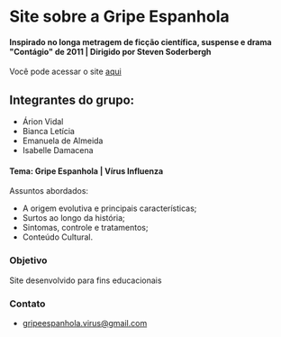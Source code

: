 # Site sobre a Gripe Espanhola
#### Inspirado no longa metragem de ficção científica, suspense e drama "Contágio" de 2011 | Dirigido por Steven Soderbergh
Você pode acessar o site [aqui](https://biancafsilva.github.io/Site-de-Biologia/)

## Integrantes do grupo:
  - Árion Vidal
  - Bianca Letícia
  - Emanuela de Almeida
  - Isabelle Damacena

#### Tema: Gripe Espanhola | Vírus Influenza
Assuntos abordados:
  - A origem evolutiva e principais características; 
  - Surtos ao longo da história;
  - Sintomas, controle e tratamentos;
  - Conteúdo Cultural. 

### Objetivo 
Site desenvolvido para fins educacionais

### Contato 
  - gripeespanhola.virus@gmail.com
